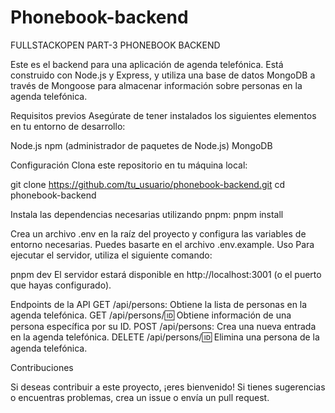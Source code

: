 # Phonebook-backend
FULLSTACKOPEN PART-3 PHONEBOOK BACKEND

Este es el backend para una aplicación de agenda telefónica. Está construido con Node.js y Express, y utiliza una base de datos MongoDB a través de Mongoose para almacenar información sobre personas en la agenda telefónica.

Requisitos previos
Asegúrate de tener instalados los siguientes elementos en tu entorno de desarrollo:

Node.js
npm (administrador de paquetes de Node.js)
MongoDB

Configuración
Clona este repositorio en tu máquina local:

git clone https://github.com/tu_usuario/phonebook-backend.git
cd phonebook-backend

Instala las dependencias necesarias utilizando pnpm:
pnpm install

Crea un archivo .env en la raíz del proyecto y configura las variables de entorno necesarias. Puedes basarte en el archivo .env.example.
Uso
Para ejecutar el servidor, utiliza el siguiente comando:


pnpm dev
El servidor estará disponible en http://localhost:3001 (o el puerto que hayas configurado).

Endpoints de la API
GET /api/persons: Obtiene la lista de personas en la agenda telefónica.
GET /api/persons/:id: Obtiene información de una persona específica por su ID.
POST /api/persons: Crea una nueva entrada en la agenda telefónica.
DELETE /api/persons/:id: Elimina una persona de la agenda telefónica.

Contribuciones

Si deseas contribuir a este proyecto, ¡eres bienvenido! Si tienes sugerencias o encuentras problemas, crea un issue o envía un pull request.
